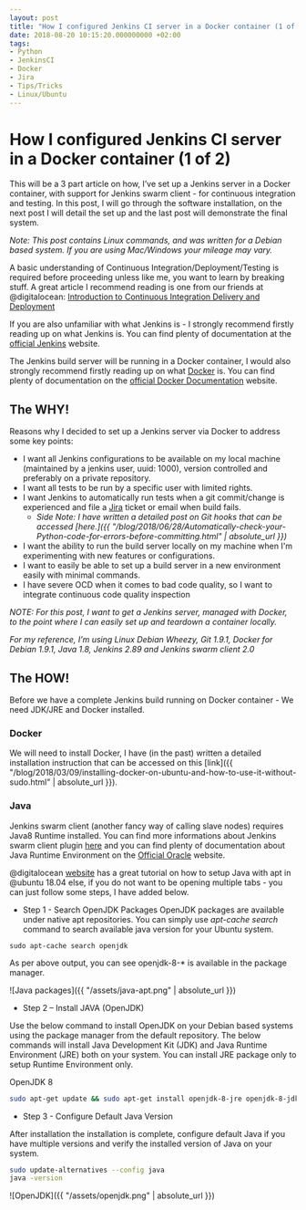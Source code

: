 ```yaml
---
layout: post
title: "How I configured Jenkins CI server in a Docker container (1 of 3)"
date: 2018-08-20 10:15:20.000000000 +02:00
tags:
- Python
- JenkinsCI
- Docker
- Jira
- Tips/Tricks
- Linux/Ubuntu
---
```

# How I configured Jenkins CI server in a Docker container (1 of 2)

This will be a 3 part article on how, I’ve set up a Jenkins server in a Docker container, with support for Jenkins swarm client - for continuous integration and testing.
In this post, I will go through the software installation, on the next post I will detail the set up and the last post will demonstrate the final system.

*Note: This post contains Linux commands, and was written for a Debian based system. If you are using Mac/Windows your mileage may vary.*

A basic understanding of Continuous Integration/Deployment/Testing is required before proceeding unless like me, you want to learn by breaking stuff.
A great article I recommend reading is one from our friends at @digitalocean: [Introduction to Continuous Integration Delivery and Deployment](https://www.digitalocean.com/community/tutorials/an-introduction-to-continuous-integration-delivery-and-deployment)

If you are also unfamiliar with what Jenkins is - I strongly recommend firstly reading up on what Jenkins is. You can find plenty of documentation at the [official Jenkins](Jenkins.io) website.

The Jenkins build server will be running in a Docker container, I would also strongly recommend firstly reading up on what [Docker](https://docker.com) is. You can find plenty of documentation on the [official Docker Documentation](https://docs.docker.com/) website.

## The WHY!

Reasons why I decided to set up a Jenkins server via Docker to address some key points:
- I want all Jenkins configurations to be available on my local machine (maintained by a jenkins user, uuid: 1000), version controlled and preferably on a private repository.
- I want all tests to be run by a specific user with limited rights.
- I want Jenkins to automatically run tests when a git commit/change is experienced and file a [Jira](https://www.atlassian.com/software/jira) ticket or email when build fails.
    - *Side Note: I have written a detailed post on Git hooks that can be accessed [here.]({{ "/blog/2018/06/28/Automatically-check-your-Python-code-for-errors-before-committing.html" | absolute_url }})*
- I want the ability to run the build server locally on my machine when I'm experimenting with new features or configurations.
- I want to easily be able to set up a build server in a new environment easily with minimal commands.
- I have severe OCD when it comes to bad code quality, so I want to integrate continuous code quality inspection

*NOTE: For this post, I want to get a Jenkins server, managed with Docker, to the point where I can easily set up and teardown a container locally.*

*For my reference, I’m using Linux Debian Wheezy, Git 1.9.1, Docker for Debian 1.9.1, Java 1.8, Jenkins 2.89 and Jenkins swarm client 2.0*

## The HOW!

Before we have a complete Jenkins build running on Docker container - We need JDK/JRE and Docker installed.

### Docker
We will need to install Docker, I have (in the past) written a detailed installation instruction that can be accessed on this [link]({{ "/blog/2018/03/09/installing-docker-on-ubuntu-and-how-to-use-it-without-sudo.html" | absolute_url }}).

### Java

Jenkins swarm client (another fancy way of calling slave nodes) requires Java8 Runtime installed. You can find more informations about Jenkins swarm client plugin [here](https://wiki.jenkins.io/display/JENKINS/Swarm+Plugin) and you can find plenty of documentation about Java Runtime Environment on the [Official Oracle](www.oracle.com/technetwork/java/javase/overview/index.html) website.

@digitalocean [website](https://www.digitalocean.com/community/tutorials/how-to-install-java-with-apt-on-ubuntu-18-04) has a great tutorial on how to setup Java with apt in @ubuntu 18.04 else, if you do not want to be opening multiple tabs - you can just follow some steps, I have added below.

- Step 1 - Search OpenJDK Packages
OpenJDK packages are available under native apt repositories. You can simply use *apt-cache search* command to search available java version for your Ubuntu system.

```
sudo apt-cache search openjdk
```

As per above output, you can see openjdk-8-* is available in the package manager.


![Java packages]({{ "/assets/java-apt.png" | absolute_url }})

- Step 2 – Install JAVA (OpenJDK)

Use the below command to install OpenJDK on your Debian based systems using the package manager from the default repository. The below commands will install Java Development Kit (JDK) and Java Runtime Environment (JRE) both on your system. You can install JRE package only to setup Runtime Environment only.

OpenJDK 8

```bash
sudo apt-get update && sudo apt-get install openjdk-8-jre openjdk-8-jdk
```

- Step 3 - Configure Default Java Version

After installation the installation is complete, configure default Java if you have multiple versions and verify the installed version of Java on your system.

```bash
sudo update-alternatives --config java
java -version
```


![OpenJDK]({{ "/assets/openjdk.png" | absolute_url }})
